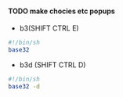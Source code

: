 #### TODO make chocies etc popups

- b3(SHIFT CTRL E)

```sh
#!/bin/sh
base32 
```


- b3d (SHIFT CTRL D)

```sh
#!/bin/sh
base32 -d 
```


